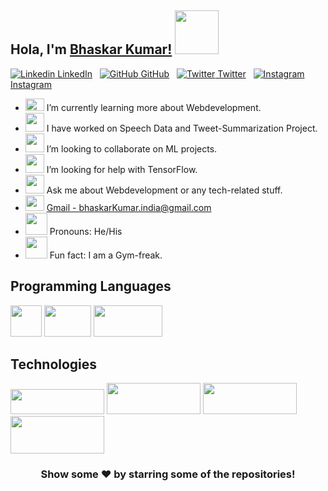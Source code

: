 ## Hola, I'm [Bhaskar Kumar!](https://bhaskarkumar1.github.io/cv/) <img src="https://c.tenor.com/nebZyl8oN7IAAAAi/wave-hello.gif" width="70" height="70" />



[![Linkedin](https://cdn.iconscout.com/icon/free/png-64/linkedin-160-461814.png) LinkedIn](https://linkedin.com/in/bhaskar-kumar-61a3271b3/)
&nbsp;
[![GitHub](https://cdn.iconscout.com/icon/free/png-64/developer-tool-1889493-1597553.png) GitHub](https://github.com/bhaskarkumar1)
&nbsp;
[![Twitter](https://cdn.iconscout.com/icon/free/png-64/twitter-241-721979.png) Twitter](https://twitter.com/bhaskarkumar_)
&nbsp;
[![Instagram](https://cdn.iconscout.com/icon/free/png-64/instagram-216-721958.png) Instagram](https://www.instagram.com/bhaskar__kumar_singh/)
&nbsp;
<br />
- <img src="https://c.tenor.com/H6CIWtKHIM0AAAAi/telescope-objects.gif" width="30" height="20" /> I’m currently learning more about Webdevelopment.
- <img src="https://c.tenor.com/PVaqycnQmZoAAAAi/grinning-face-with-big-eyes-people.gif" width="30" height="30" /> I have worked on Speech Data and Tweet-Summarization Project.
- <img src="https://c.tenor.com/dfCZMG1AxAoAAAAi/soccer-ball-joypixels.gif" width="30" height="30" /> I’m looking to collaborate on ML projects.
- <img src="https://c.tenor.com/EqR9Eq-A9xMAAAAi/thinking-face-people.gif" width="30" height="30" /> I’m looking for help with TensorFlow.
- <img src="https://c.tenor.com/y4CB6Si7MSQAAAAi/question-mark-symbols.gif" width="30" height="30" />  Ask me about Webdevelopment or any tech-related stuff.
- <img src="https://c.tenor.com/9_X3DEtd-xoAAAAi/gmail.gif" width="30" height="25" /> [Gmail - bhaskarKumar.india@gmail.com](bhaskarKumar.india@gmail.com) 
- <img src="https://c.tenor.com/DFZ_22hpHjsAAAAi/man-shrugging-people.gif" width="35" height="35" /> Pronouns: He/His
- <img src="https://c.tenor.com/q9_vg_S25VgAAAAi/weightlifting-activity.gif" width="35" height="35" />  Fun fact: I am a Gym-freak.

## Programming Languages
<img src="https://c.tenor.com/4HB9Nz7r4PsAAAAi/java-coffee.gif" width="50" height="50" /> <img src="https://c.tenor.com/TReUojNlZ6wAAAAi/js-javascript.gif" width="75" height="50" /> <img src="https://c.tenor.com/_7r8RXryt3QAAAAC/python-powered.gif" width="110" height="50" />
<br />

## Technologies
<img src="https://webassets.mongodb.com/_com_assets/cms/mongodb_logo1-76twgcu2dm.png" width="150" height="40" />    <img src="https://miro.medium.com/max/1400/1*i2fRBk3GsYLeUk_Rh7AzHw.png" width="150" height="50" />   <img src="https://www.vhv.rs/dpng/d/612-6126558_react-logo-png-react-js-logo-svg-transparent.png" width="150" height="50" /><img src="https://upload.wikimedia.org/wikipedia/commons/thumb/d/d9/Node.js_logo.svg/1280px-Node.js_logo.svg.png" width="150" height="60" />

<div align="center">

### Show some ❤️ by starring some of the repositories!

</div>

